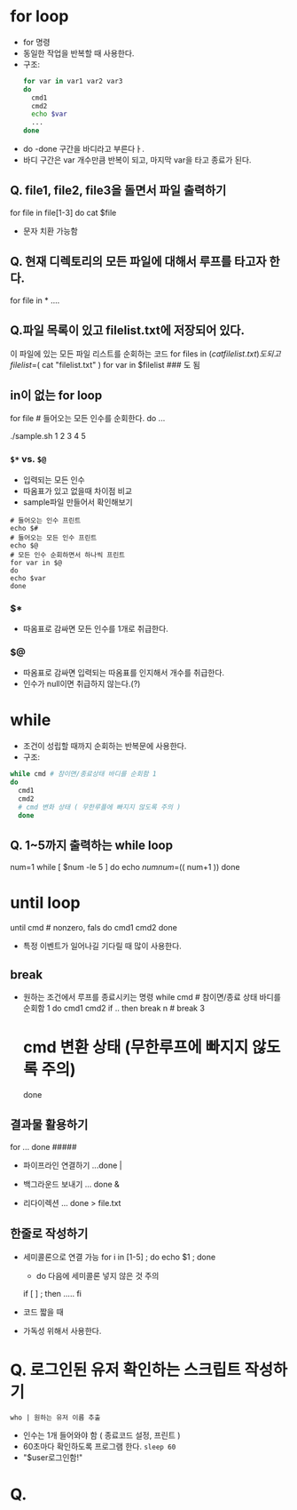 # for loop
- for 명령
- 동일한 작업을 반복할 때 사용한다.
- 구조:
  ```sh
  for var in var1 var2 var3
  do
    cmd1
    cmd2
    echo $var
    ...
  done
  ```
- do -done 구간을 바디라고 부른다ㅏ.
- 바디 구간은 var 개수만큼 반복이 되고, 마지막 var을 타고 종료가 된다.


## Q. file1, file2, file3을 돌면서 파일 출력하기
  for file in file[1-3]
  do
    cat $file

- 문자 치환 가능함

## Q. 현재 디렉토리의 모든 파일에 대해서 루프를 타고자 한다.
for file in *
....

## Q.파일 목록이 있고 filelist.txt에 저장되어 있다.
이 파일에 있는 모든 파일 리스트를 순회하는 코드
for files in $( cat filelist.txt )
도 되고 
filelist=$( cat "filelist.txt" )
for var in $filelist ###
도 됨

## in이 없는 for loop
for file # 들어오는 모든 인수를 순회한다.
do
...

./sample.sh 1 2 3 4 5

### `$*` vs. `$@`
  - 입력되는 모든 인수
  - 따옴표가 있고 없을때 차이점 비교
  - sample파일 만들어서 확인해보기
```
# 들어오는 인수 프린트
echo $#
# 들어오는 모든 인수 프린트
echo $@
# 모든 인수 순회하면서 하나씩 프린트
for var in $@
do
echo $var
done
```
### $*
- 따옴표로 감싸면 모든 인수를 1개로 취급한다.
### $@
- 따옴표로 감싸면 입력되는 따옴표를 인지해서 개수를 취급한다.
- 인수가 null이면 취급하지 않는다.(?)


# while
- 조건이 성립할 때까지 순회하는 반복문에 사용한다.
- 구조:

```sh
while cmd # 참이면/종료상태 바디를 순회함 1
do
  cmd1
  cmd2
  # cmd 변화 상태 ( 무한루플에 빠지지 않도록 주의 )
  done
  ```

## Q. 1~5까지 출력하는 while loop

num=1
while [ $num -le 5 ]
do
  echo $num
  num=$(( num+1 ))
done

# until loop
until cmd # nonzero, fals
do 
  cmd1
  cmd2
done

- 특정 이벤트가 일어나길 기다릴 때 많이 사용한다.

## break
- 원하는 조건에서 루프를 종료시키는 명령
  while cmd # 참이면/종료 상태 바디를 순회함 1
  do
    cmd1
    cmd2
    if ..
      then
      break n # break 3

    # cmd 변환 상태 (무한루프에 빠지지 않도록 주의)
  done

## 결과물 활용하기
for
...
done #####
- 파이프라인 연결하기
  ...done |

- 백그라운드 보내기
  ... done &

- 리다이렉션
  ... done > file.txt

## 한줄로 작성하기
- 세미콜론으로 연결 가능
  for i in [1-5] ; do echo $1 ; done
  - do 다음에 세미콜론 넣지 않은 것 주의

  if [ ] ; then
    .....
  fi

- 코드 짧을 때
- 가독성 위해서 사용한다.

# Q. 로그인된 유저 확인하는 스크립트 작성하기

`who | 원하는 유저 이름 추출`

- 인수는 1개 들어와야 함 ( 종료코드 설정, 프린트 )
- 60초마다 확인하도록 프로그램 한다.
  `sleep 60`
- "$user로그인함!"

# Q. 
